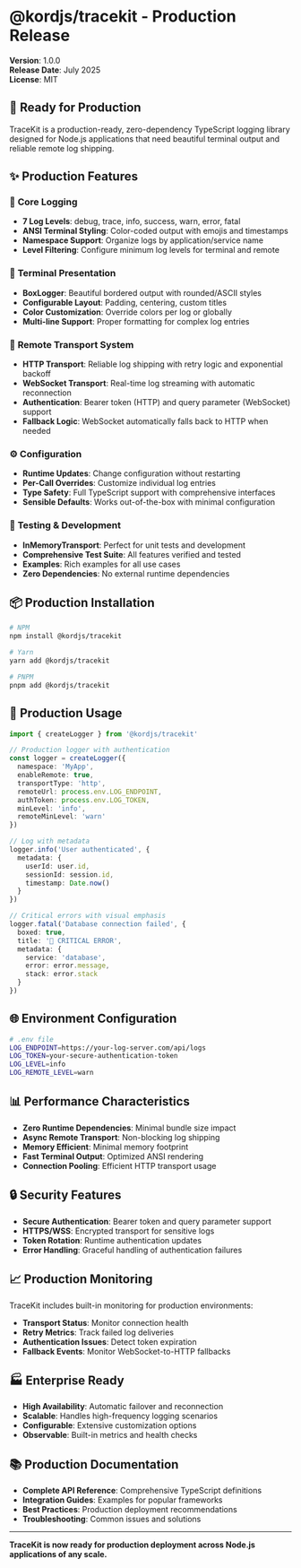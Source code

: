 # @kordjs/tracekit - Production Release

**Version**: 1.0.0  
**Release Date**: July 2025  
**License**: MIT  

## 🚀 Ready for Production

TraceKit is a production-ready, zero-dependency TypeScript logging library designed for Node.js applications that need beautiful terminal output and reliable remote log shipping.

## ✨ Production Features

### 🎯 **Core Logging**
- **7 Log Levels**: debug, trace, info, success, warn, error, fatal
- **ANSI Terminal Styling**: Color-coded output with emojis and timestamps
- **Namespace Support**: Organize logs by application/service name
- **Level Filtering**: Configure minimum log levels for terminal and remote

### 🎨 **Terminal Presentation**
- **BoxLogger**: Beautiful bordered output with rounded/ASCII styles  
- **Configurable Layout**: Padding, centering, custom titles
- **Color Customization**: Override colors per log or globally
- **Multi-line Support**: Proper formatting for complex log entries

### 📡 **Remote Transport System**
- **HTTP Transport**: Reliable log shipping with retry logic and exponential backoff
- **WebSocket Transport**: Real-time log streaming with automatic reconnection
- **Authentication**: Bearer token (HTTP) and query parameter (WebSocket) support
- **Fallback Logic**: WebSocket automatically falls back to HTTP when needed

### ⚙️ **Configuration**
- **Runtime Updates**: Change configuration without restarting
- **Per-Call Overrides**: Customize individual log entries  
- **Type Safety**: Full TypeScript support with comprehensive interfaces
- **Sensible Defaults**: Works out-of-the-box with minimal configuration

### 🧪 **Testing & Development**
- **InMemoryTransport**: Perfect for unit tests and development
- **Comprehensive Test Suite**: All features verified and tested
- **Examples**: Rich examples for all use cases
- **Zero Dependencies**: No external runtime dependencies

## 📦 **Production Installation**

```bash
# NPM
npm install @kordjs/tracekit

# Yarn  
yarn add @kordjs/tracekit

# PNPM
pnpm add @kordjs/tracekit
```

## 🔧 **Production Usage**

```typescript
import { createLogger } from '@kordjs/tracekit'

// Production logger with authentication
const logger = createLogger({
  namespace: 'MyApp',
  enableRemote: true,
  transportType: 'http',
  remoteUrl: process.env.LOG_ENDPOINT,
  authToken: process.env.LOG_TOKEN,
  minLevel: 'info',
  remoteMinLevel: 'warn'
})

// Log with metadata
logger.info('User authenticated', {
  metadata: { 
    userId: user.id,
    sessionId: session.id,
    timestamp: Date.now()
  }
})

// Critical errors with visual emphasis
logger.fatal('Database connection failed', {
  boxed: true,
  title: '🚨 CRITICAL ERROR',
  metadata: { 
    service: 'database',
    error: error.message,
    stack: error.stack
  }
})
```

## 🌐 **Environment Configuration**

```bash
# .env file
LOG_ENDPOINT=https://your-log-server.com/api/logs
LOG_TOKEN=your-secure-authentication-token
LOG_LEVEL=info
LOG_REMOTE_LEVEL=warn
```

## 📊 **Performance Characteristics**

- **Zero Runtime Dependencies**: Minimal bundle size impact
- **Async Remote Transport**: Non-blocking log shipping
- **Memory Efficient**: Minimal memory footprint
- **Fast Terminal Output**: Optimized ANSI rendering
- **Connection Pooling**: Efficient HTTP transport usage

## 🔒 **Security Features**

- **Secure Authentication**: Bearer token and query parameter support
- **HTTPS/WSS**: Encrypted transport for sensitive logs
- **Token Rotation**: Runtime authentication updates
- **Error Handling**: Graceful handling of authentication failures

## 📈 **Production Monitoring**

TraceKit includes built-in monitoring for production environments:

- **Transport Status**: Monitor connection health
- **Retry Metrics**: Track failed log deliveries  
- **Authentication Issues**: Detect token expiration
- **Fallback Events**: Monitor WebSocket-to-HTTP fallbacks

## 🏭 **Enterprise Ready**

- **High Availability**: Automatic failover and reconnection
- **Scalable**: Handles high-frequency logging scenarios
- **Configurable**: Extensive customization options
- **Observable**: Built-in metrics and health checks

## 📚 **Production Documentation**

- **Complete API Reference**: Comprehensive TypeScript definitions
- **Integration Guides**: Examples for popular frameworks
- **Best Practices**: Production deployment recommendations
- **Troubleshooting**: Common issues and solutions

---

**TraceKit is now ready for production deployment across Node.js applications of any scale.**